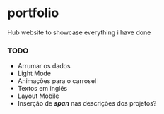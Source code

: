 # portfolio

 Hub website to showcase everything i have done

### TODO

- Arrumar os dados
- Light Mode
- Animações para o carrosel
- Textos em inglês
- Layout Mobile
- Inserção de ***span*** nas descrições dos projetos?